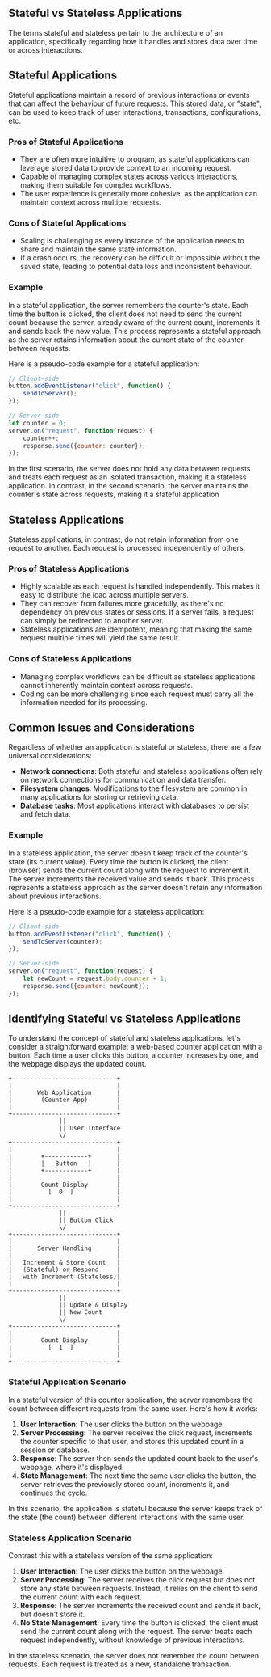 ## Stateful vs Stateless Applications

The terms stateful and stateless pertain to the architecture of an application, specifically regarding how it handles and stores data over time or across interactions.

## Stateful Applications

Stateful applications maintain a record of previous interactions or events that can affect the behaviour of future requests. This stored data, or "state", can be used to keep track of user interactions, transactions, configurations, etc.

### Pros of Stateful Applications

- They are often more intuitive to program, as stateful applications can leverage stored data to provide context to an incoming request.
- Capable of managing complex states across various interactions, making them suitable for complex workflows.
- The user experience is generally more cohesive, as the application can maintain context across multiple requests.

### Cons of Stateful Applications

- Scaling is challenging as every instance of the application needs to share and maintain the same state information.
- If a crash occurs, the recovery can be difficult or impossible without the saved state, leading to potential data loss and inconsistent behaviour.

### Example
In a stateful application, the server remembers the counter's state. Each time the button is clicked, the client does not need to send the current count because the server, already aware of the current count, increments it and sends back the new value. This process represents a stateful approach as the server retains information about the current state of the counter between requests.

Here is a pseudo-code example for a stateful application:

```javascript
// Client-side
button.addEventListener("click", function() {
    sendToServer();
});

// Server-side
let counter = 0;
server.on("request", function(request) {
    counter++;
    response.send({counter: counter});
});
```

In the first scenario, the server does not hold any data between requests and treats each request as an isolated transaction, making it a stateless application. In contrast, in the second scenario, the server maintains the counter's state across requests, making it a stateful application

## Stateless Applications

Stateless applications, in contrast, do not retain information from one request to another. Each request is processed independently of others.

### Pros of Stateless Applications

- Highly scalable as each request is handled independently. This makes it easy to distribute the load across multiple servers.
- They can recover from failures more gracefully, as there's no dependency on previous states or sessions. If a server fails, a request can simply be redirected to another server.
- Stateless applications are idempotent, meaning that making the same request multiple times will yield the same result.

### Cons of Stateless Applications

- Managing complex workflows can be difficult as stateless applications cannot inherently maintain context across requests.
- Coding can be more challenging since each request must carry all the information needed for its processing.

## Common Issues and Considerations

Regardless of whether an application is stateful or stateless, there are a few universal considerations:

- **Network connections**: Both stateful and stateless applications often rely on network connections for communication and data transfer.
- **Filesystem changes**: Modifications to the filesystem are common in many applications for storing or retrieving data.
- **Database tasks**: Most applications interact with databases to persist and fetch data.

### Example

In a stateless application, the server doesn't keep track of the counter's state (its current value). Every time the button is clicked, the client (browser) sends the current count along with the request to increment it. The server increments the received value and sends it back. This process represents a stateless approach as the server doesn't retain any information about previous interactions.

Here is a pseudo-code example for a stateless application:

```javascript
// Client-side
button.addEventListener("click", function() {
    sendToServer(counter);
});

// Server-side
server.on("request", function(request) {
    let newCount = request.body.counter + 1;
    response.send({counter: newCount});
});
```

## Identifying Stateful vs Stateless Applications

To understand the concept of stateful and stateless applications, let's consider a straightforward example: a web-based counter application with a button. Each time a user clicks this button, a counter increases by one, and the webpage displays the updated count.

```
+-----------------------------+
|                             |
|       Web Application       |
|        (Counter App)        |
|                             |
+-----------------------------+
              ||
              || User Interface
              \/
+-----------------------------+
|                             |
|        +------------+       |
|        |   Button   |       |
|        +------------+       |
|                             |
|        Count Display        |
|          [  0  ]            |
|                             |
+-----------------------------+
              ||
              || Button Click
              \/
+-----------------------------+
|                             |
|       Server Handling       |
|                             |
|   Increment & Store Count   |
|   (Stateful) or Respond     |
|   with Increment (Stateless)|
|                             |
+-----------------------------+
              ||
              || Update & Display
              || New Count
              \/
+-----------------------------+
|                             |
|        Count Display        |
|          [  1  ]            |
|                             |
+-----------------------------+
```

### Stateful Application Scenario
In a stateful version of this counter application, the server remembers the count between different requests from the same user. Here's how it works:
1. **User Interaction**: The user clicks the button on the webpage.
2. **Server Processing**: The server receives the click request, increments the counter specific to that user, and stores this updated count in a session or database.
3. **Response**: The server then sends the updated count back to the user's webpage, where it's displayed.
4. **State Management**: The next time the same user clicks the button, the server retrieves the previously stored count, increments it, and continues the cycle.

In this scenario, the application is stateful because the server keeps track of the state (the count) between different interactions with the same user.

### Stateless Application Scenario
Contrast this with a stateless version of the same application:
1. **User Interaction**: The user clicks the button on the webpage.
2. **Server Processing**: The server receives the click request but does not store any state between requests. Instead, it relies on the client to send the current count with each request.
3. **Response**: The server increments the received count and sends it back, but doesn’t store it.
4. **No State Management**: Every time the button is clicked, the client must send the current count along with the request. The server treats each request independently, without knowledge of previous interactions.

In the stateless scenario, the server does not remember the count between requests. Each request is treated as a new, standalone transaction.
